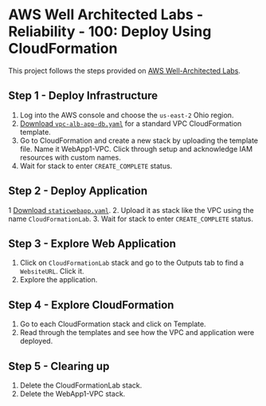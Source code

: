 # AWS Well Architected Labs - Reliability - 100: Deploy Using CloudFormation

This project follows the steps provided on [AWS Well-Architected Labs](https://wellarchitectedlabs.com/reliability/100_labs/100_deploy_cloudformation/).

## Step 1 - Deploy Infrastructure

1. Log into the AWS console and choose the `us-east-2` Ohio region.
2. [Download `vpc-alb-app-db.yaml`](https://wellarchitectedlabs.com/Common/Create_VPC_Stack/Code/vpc-alb-app-db.yaml) for a standard VPC CloudFormation template.
3. Go to CloudFormation and create a new stack by uploading the template file. Name it WebApp1-VPC. Click through setup and acknowledge IAM resources with custom names.
4. Wait for stack to enter `CREATE_COMPLETE` status.


## Step 2 - Deploy Application

1 [Download `staticwebapp.yaml`](https://wellarchitectedlabs.com/Reliability/Common/Code/CloudFormation/staticwebapp.yaml). 
2. Upload it as stack like the VPC using the name `CloudFormationLab`.
3. Wait for stack to enter `CREATE_COMPLETE` status.


## Step 3 - Explore Web Application

1. Click on `CloudFormationLab` stack and go to the Outputs tab to find a `WebsiteURL`. Click it.
2. Explore the application.


## Step 4 - Explore CloudFormation

1. Go to each CloudFormation stack and click on Template.
2. Read through the templates and see how the VPC and application were deployed.

## Step 5 - Clearing up

1. Delete the CloudFormationLab stack.
2. Delete the WebApp1-VPC stack.
